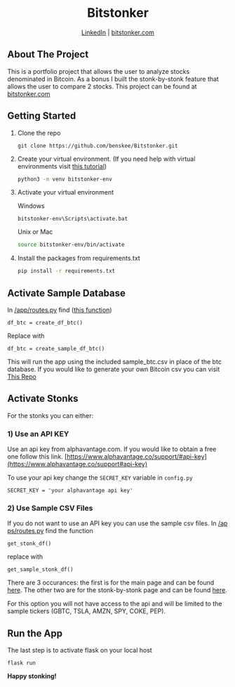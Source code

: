 <h1 align="center">Bitstonker</h1>
<p align="center"><a href="https://www.linkedin.com/in/ben-skee-software-engineer/">LinkedIn</a> | <a href="bitstonker.com">bitstonker.com</a></p>

## About The Project

This is a portfolio project that allows the user to analyze stocks denominated in Bitcoin. As a bonus I built the stonk-by-stonk feature that allows the user to compare 2 stocks. This project can be found at [bitstonker.com](bitstonker.com)


## Getting Started

1. Clone the repo
    ```shell
    git clone https://github.com/benskee/Bitstonker.git
    ```

2. Create your virtual environment. (If you need help with virtual environments visit [this tutorial](https://docs.python.org/3/tutorial/venv.html))
    ```sh
    python3 -m venv bitstonker-env
    ```

3. Activate your virtual environment

    Windows 

    ```
    bitstonker-env\Scripts\activate.bat
    ```

    Unix or Mac 
    ```sh 
    source bitstonker-env/bin/activate
    ```

4. Install the packages from requirements.txt 
    ```sh
    pip install -r requirements.txt
    ```


## Activate Sample Database

In [/app/routes.py](/app/routes.py) find ([this function](https://github.com/benskee/Bitstonker/blob/55e713d70fc8fd5f1844e23f8a2eefeeed82247d/app/routes.py#L53)) 

```
df_btc = create_df_btc()
```

Replace with 

```
df_btc = create_sample_df_btc()
```

This will run the app using the included sample_btc.csv in place of the btc database. 
If you would like to generate your own Bitcoin csv you can visit [This Repo](https://github.com/benskee/Bitcoin_stock_hours)



## Activate Stonks
For the stonks you can either:

### 1) Use an API KEY
Use an api key from alphavantage.com. If you would like to obtain a free one follow this
link. [https://www.alphavantage.co/support/#api-key](https://www.alphavantage.co/support#api-key)

To use your api key change the `SECRET_KEY` variable in `config.py` 
    
```
SECRET_KEY = 'your alphavantage api key'
```
### 2) Use Sample CSV Files
If you do not want to use an API key you can use the sample csv files. 
In [/ap ps/routes.py](/apps/routes.py) find the function 
```
get_stonk_df() 
```

replace with 

```
get_sample_stonk_df()  
```

There are 3 occurances: the first is for the main page and can be found [here](https://github.com/benskee/Bitstonker/blob/55e713d70fc8fd5f1844e23f8a2eefeeed82247d/app/routes.py#L49).
The other two are for the stonk-by-stonk page and can be found [here](https://github.com/benskee/Bitstonker/blob/55e713d70fc8fd5f1844e23f8a2eefeeed82247d/app/routes.py#L106-L110).

For this option you will not have access to the api and will be limited to the sample tickers 
(GBTC, TSLA, AMZN, SPY, COKE, PEP).

## Run the App
The last step is to activate flask on your local host 
```
flask run
``` 


**Happy stonking!**